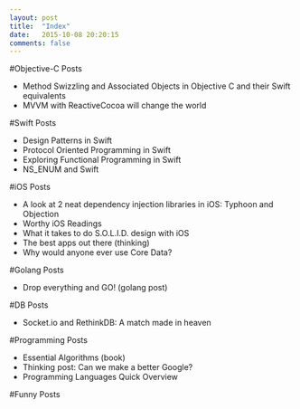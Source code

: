 ```yaml
---
layout: post
title:  "Index"
date:   2015-10-08 20:20:15
comments: false
---
```


#Objective-C Posts
- Method Swizzling and Associated Objects in Objective C and their Swift equivalents
- MVVM with ReactiveCocoa will change the world

#Swift Posts
- Design Patterns in Swift
- Protocol Oriented Programming in Swift
- Exploring Functional Programming in Swift
- NS_ENUM and Swift

#iOS Posts
- A look at 2 neat dependency injection libraries in iOS: Typhoon and Objection
- Worthy iOS Readings
- What it takes to do S.O.L.I.D. design with iOS
- The best apps out there (thinking)
- Why would anyone ever use Core Data?

#Golang Posts
- Drop everything and GO! (golang post)

#DB Posts
- Socket.io and RethinkDB: A match made in heaven

#Programming Posts
- Essential Algorithms (book)
- Thinking post: Can we make a better Google?
- Programming Languages Quick Overview

#Funny Posts